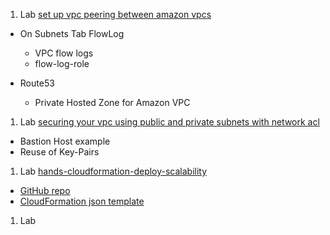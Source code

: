 1. Lab [set up vpc peering between amazon vpcs](https://cloudacademy.com/amazon-web-services/labs/set-up-vpc-peering-between-amazon-vpcs-99/)
* On Subnets Tab FlowLog
  - VPC flow logs
  - flow-log-role 

* Route53
  - Private Hosted Zone for Amazon VPC
   
1. Lab [securing your vpc using public and private subnets with network acl](https://cloudacademy.com/amazon-web-services/labs/securing-your-vpc-using-public-and-private-subnets-with-network-acl-27/)

* Bastion Host example
* Reuse of Key-Pairs

1. Lab [hands-cloudformation-deploy-scalability](https://cloudacademy.com/amazon-web-services/labs/hands-cloudformation-deploy-scalability-41/fstart/)

* [GitHub repo](https://github.com/cloudacademy/dynamo-demo)
* [CloudFormation json template](hands-cloudformation-deploy-scalability-final-template.template.json)

1. Lab []()